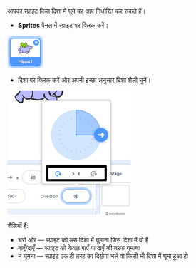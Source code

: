 आपका स्प्राइट किस दिशा में घूमे यह आप निर्धारित कर सकते हैं।

- **Sprites** पैनल में स्प्राइट पर क्लिक करें।

![sprite highlighted](images/click-sprite.png)

- दिशा पर क्लिक करें और अपनी इच्छा अनुसार दिशा शैली चुनें।

![Different rotation style](images/rotation-style.png)

शैलियों हैं:

- चरों ओर — स्प्राइट को उस दिशा में घुमाना जिस दिशा में वो है
- बाएँ/दाएँ — स्प्राइट को केवल बाएँ या दाएँ की तरफ घुमाना
- न घूमना — स्प्राइट एक ही तरह का दिखेगा भले वो किसी भी दिशा में घूमा हुआ हो
